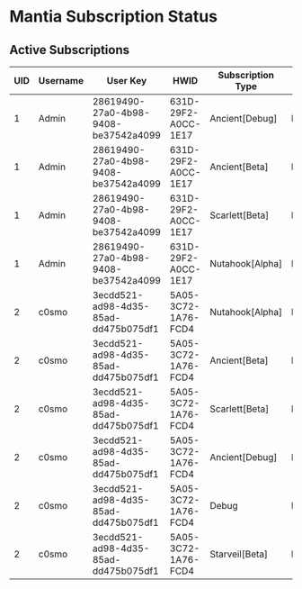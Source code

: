 # Mantia Subscription Status

## Active Subscriptions

| UID | Username | User Key | HWID | Subscription Type | Duration | Remaining Time |
|-----|----------|----------|------|------------------|----------|----------------|
| 1 | Admin | 28619490-27a0-4b98-9408-be37542a4099 | 631D-29F2-A0CC-1E17 | Ancient[Debug] | Permanent | Permanent |
| 1 | Admin | 28619490-27a0-4b98-9408-be37542a4099 | 631D-29F2-A0CC-1E17 | Ancient[Beta] | Permanent | Permanent |
| 1 | Admin | 28619490-27a0-4b98-9408-be37542a4099 | 631D-29F2-A0CC-1E17 | Scarlett[Beta] | Permanent | Permanent |
| 1 | Admin | 28619490-27a0-4b98-9408-be37542a4099 | 631D-29F2-A0CC-1E17 | Nutahook[Alpha] | Permanent | Permanent |
| 2 | c0smo | 3ecdd521-ad98-4d35-85ad-dd475b075df1 | 5A05-3C72-1A76-FCD4 | Nutahook[Alpha] | Permanent | Permanent |
| 2 | c0smo | 3ecdd521-ad98-4d35-85ad-dd475b075df1 | 5A05-3C72-1A76-FCD4 | Ancient[Beta] | Permanent | Permanent |
| 2 | c0smo | 3ecdd521-ad98-4d35-85ad-dd475b075df1 | 5A05-3C72-1A76-FCD4 | Scarlett[Beta] | Permanent | Permanent |
| 2 | c0smo | 3ecdd521-ad98-4d35-85ad-dd475b075df1 | 5A05-3C72-1A76-FCD4 | Ancient[Debug] | Permanent | Permanent |
| 2 | c0smo | 3ecdd521-ad98-4d35-85ad-dd475b075df1 | 5A05-3C72-1A76-FCD4 | Debug | Permanent | Permanent |
| 2 | c0smo | 3ecdd521-ad98-4d35-85ad-dd475b075df1 | 5A05-3C72-1A76-FCD4 | Starveil[Beta] | Permanent | Permanent |
